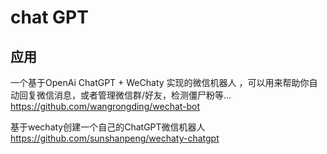 # chat GPT

## 应用
一个基于OpenAi ChatGPT + WeChaty 实现的微信机器人 ，可以用来帮助你自动回复微信消息，或者管理微信群/好友，检测僵尸粉等...
https://github.com/wangrongding/wechat-bot

基于wechaty创建一个自己的ChatGPT微信机器人
https://github.com/sunshanpeng/wechaty-chatgpt